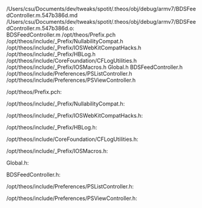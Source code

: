 /Users/csu/Documents/dev/tweaks/spotit/.theos/obj/debug/armv7/BDSFeedController.m.547b386d.md /Users/csu/Documents/dev/tweaks/spotit/.theos/obj/debug/armv7/BDSFeedController.m.547b386d.o: \
  BDSFeedController.m /opt/theos/Prefix.pch \
  /opt/theos/include/_Prefix/NullabilityCompat.h \
  /opt/theos/include/_Prefix/IOSWebKitCompatHacks.h \
  /opt/theos/include/_Prefix/HBLog.h \
  /opt/theos/include/CoreFoundation/CFLogUtilities.h \
  /opt/theos/include/_Prefix/IOSMacros.h Global.h BDSFeedController.h \
  /opt/theos/include/Preferences/PSListController.h \
  /opt/theos/include/Preferences/PSViewController.h

/opt/theos/Prefix.pch:

/opt/theos/include/_Prefix/NullabilityCompat.h:

/opt/theos/include/_Prefix/IOSWebKitCompatHacks.h:

/opt/theos/include/_Prefix/HBLog.h:

/opt/theos/include/CoreFoundation/CFLogUtilities.h:

/opt/theos/include/_Prefix/IOSMacros.h:

Global.h:

BDSFeedController.h:

/opt/theos/include/Preferences/PSListController.h:

/opt/theos/include/Preferences/PSViewController.h:
